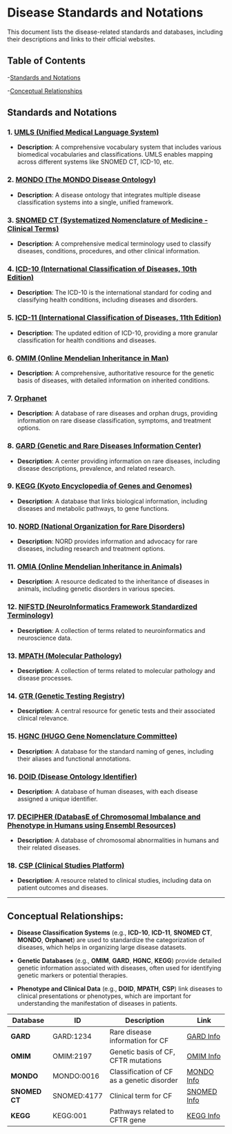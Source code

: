 # Disease Standards and Notations

This document lists the disease-related standards and databases, including their descriptions and links to their official websites.

## Table of Contents

-[Standards and Notations](#standards_and_notations)

-[Conceptual Relationships](#conceptual-relationships)


## Standards and Notations

### 1. [UMLS (Unified Medical Language System)](https://www.nlm.nih.gov/research/umls/)
- **Description**: A comprehensive vocabulary system that includes various biomedical vocabularies and classifications. UMLS enables mapping across different systems like SNOMED CT, ICD-10, etc.

### 2. [MONDO (The MONDO Disease Ontology)](https://mondo.monarchinitiative.org/)
- **Description**: A disease ontology that integrates multiple disease classification systems into a single, unified framework.

### 3. [SNOMED CT (Systematized Nomenclature of Medicine - Clinical Terms)](https://www.snomed.org/)
- **Description**: A comprehensive medical terminology used to classify diseases, conditions, procedures, and other clinical information.

### 4. [ICD-10 (International Classification of Diseases, 10th Edition)](https://www.who.int/classifications/icd/en/)
- **Description**: The ICD-10 is the international standard for coding and classifying health conditions, including diseases and disorders.

### 5. [ICD-11 (International Classification of Diseases, 11th Edition)](https://www.who.int/classifications/icd/en/)
- **Description**: The updated edition of ICD-10, providing a more granular classification for health conditions and diseases.

### 6. [OMIM (Online Mendelian Inheritance in Man)](https://www.omim.org/)
- **Description**: A comprehensive, authoritative resource for the genetic basis of diseases, with detailed information on inherited conditions.

### 7. [Orphanet](https://www.orpha.net/)
- **Description**: A database of rare diseases and orphan drugs, providing information on rare disease classification, symptoms, and treatment options.

### 8. [GARD (Genetic and Rare Diseases Information Center)](https://rarediseases.info.nih.gov/)
- **Description**: A center providing information on rare diseases, including disease descriptions, prevalence, and related research.

### 9. [KEGG (Kyoto Encyclopedia of Genes and Genomes)](https://www.kegg.jp/)
- **Description**: A database that links biological information, including diseases and metabolic pathways, to gene functions.

### 10. [NORD (National Organization for Rare Disorders)](https://rarediseases.org/)
- **Description**: NORD provides information and advocacy for rare diseases, including research and treatment options.

### 11. [OMIA (Online Mendelian Inheritance in Animals)](https://omia.org/)
- **Description**: A resource dedicated to the inheritance of diseases in animals, including genetic disorders in various species.

### 12. [NIFSTD (NeuroInformatics Framework Standardized Terminology)](https://www.nif.org/)
- **Description**: A collection of terms related to neuroinformatics and neuroscience data.

### 13. [MPATH (Molecular Pathology)](https://www.monarchinitiative.org/)
- **Description**: A collection of terms related to molecular pathology and disease processes.

### 14. [GTR (Genetic Testing Registry)](https://www.ncbi.nlm.nih.gov/gtr/)
- **Description**: A central resource for genetic tests and their associated clinical relevance.

### 15. [HGNC (HUGO Gene Nomenclature Committee)](https://www.genenames.org/)
- **Description**: A database for the standard naming of genes, including their aliases and functional annotations.

### 16. [DOID (Disease Ontology Identifier)](http://disease-ontology.org/)
- **Description**: A database of human diseases, with each disease assigned a unique identifier.

### 17. [DECIPHER (DatabasE of Chromosomal Imbalance and Phenotype in Humans using Ensembl Resources)](https://www.deciphergenomics.org/)
- **Description**: A database of chromosomal abnormalities in humans and their related diseases.

### 18. [CSP (Clinical Studies Platform)](https://clinicalstudies.info.nih.gov/)
- **Description**: A resource related to clinical studies, including data on patient outcomes and diseases.

---

##  Conceptual Relationships:

- **Disease Classification Systems** (e.g., **ICD-10**, **ICD-11**, **SNOMED CT**, **MONDO**, **Orphanet**) are used to standardize the categorization of diseases, which helps in organizing large disease datasets.

- **Genetic Databases** (e.g., **OMIM**, **GARD**, **HGNC**, **KEGG**) provide detailed genetic information associated with diseases, often used for identifying genetic markers or potential therapies.

- **Phenotype and Clinical Data** (e.g., **DOID**, **MPATH**, **CSP**) link diseases to clinical presentations or phenotypes, which are important for understanding the manifestation of diseases in patients.


| Database     | ID        | Description                              | Link                                          |
|--------------|-----------|------------------------------------------|-----------------------------------------------|
| **GARD**     | GARD:1234 | Rare disease information for CF         | [GARD Info](https://rarediseases.info.nih.gov/)|
| **OMIM**     | OMIM:2197 | Genetic basis of CF, CFTR mutations     | [OMIM Info](https://www.omim.org/)             |
| **MONDO**    | MONDO:0016| Classification of CF as a genetic disorder | [MONDO Info](https://mondo.monarchinitiative.org/)|
| **SNOMED CT**| SNOMED:4177| Clinical term for CF                    | [SNOMED Info](https://www.snomed.org/)         |
| **KEGG**     | KEGG:001  | Pathways related to CFTR gene            | [KEGG Info](https://www.kegg.jp/)              |

